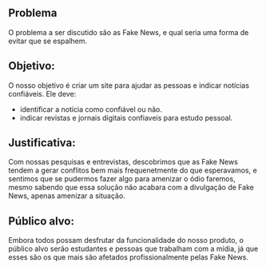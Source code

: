## Problema
 O problema a ser discutido são as Fake News, e qual seria uma forma de evitar que se espalhem. 


## Objetivo: 
O nosso objetivo é criar um site para ajudar as pessoas e indicar notícias confiáveis. Ele deve:
 * identificar a notícia como confiável ou não.
 * indicar revistas e jornais digitais confiaveis para estudo pessoal.


## Justificativa:
 Com nossas pesquisas e entrevistas, descobrimos que as Fake News tendem a gerar conflitos bem mais frequenetmente do que esperavamos, e sentimos que se pudermos fazer
algo para amenizar o ódio faremos, mesmo sabendo que essa solução não acabara com a divulgação de Fake News, apenas amenizar a situação.

## Público alvo:
 Embora todos possam desfrutar da funcionalidade do nosso produto, o público alvo serão estudantes e pessoas que trabalham com a mídia, já que esses são os que mais são
afetados profissionalmente pelas Fake News.

